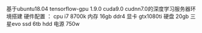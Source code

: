 基于ubuntu18.04 tensorflow-gpu 1.9.0 cuda9.0 cudnn7.0的深度学习服务器环境搭建
硬件配置 ：
cpu i7 8700k
内存 16gb ddr4
显卡 gtx1080ti
硬盘 20gb 三星evo ssd 6tb hdd
电源 750w
